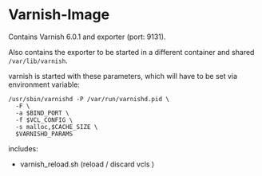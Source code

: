 # Varnish-Image

Contains Varnish 6.0.1 and exporter (port: 9131).

Also contains the exporter to be started in a different container and shared `/var/lib/varnish`.

varnish is started with these parameters, which will have to be set via environment variable:
```
/usr/sbin/varnishd -P /var/run/varnishd.pid \
  -F \
  -a $BIND_PORT \
  -f $VCL_CONFIG \
  -s malloc,$CACHE_SIZE \
  $VARNISHD_PARAMS
```

includes: 
- varnish_reload.sh (reload / discard vcls )
